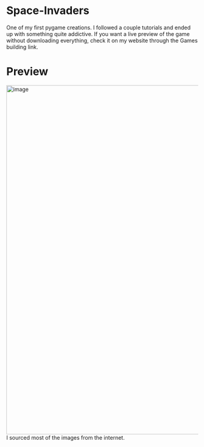 # Space-Invaders
One of my first pygame creations. I followed a couple tutorials and ended up with something quite addictive. 
If you want a live preview of the game without downloading everything, check it on my website through the Games building link.

# Preview
<img width="1123" height="916" alt="image" src="https://github.com/user-attachments/assets/66a8f466-606a-4721-aadc-ab3390b31f39" />
I sourced most of the images from the internet. 

